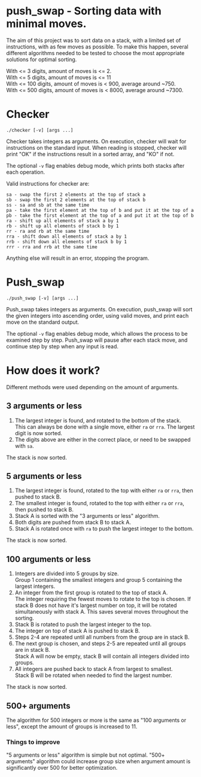 # push_swap - Sorting data with minimal moves.

The aim of this project was to sort data on a stack, with a limited set of instructions, with as few moves as possible.
To make this happen, several different algorithms needed to be tested to choose the most appropriate solutions for optimal sorting.

With <= 3 digits, amount of moves is <= 2.  
With <= 5 digits, amount of moves is <= 11  
With <= 100 digits, amount of moves is < 900, average around ~750.  
With <= 500 digits, amount of moves is < 8000, average around ~7300.  
# Checker
  ```
./checker [-v] [args ...]
  ``` 
Checker takes integers as arguments. On execution, checker will wait for instructions on the standard input. When reading is stopped, checker will print "OK" if the instructions result in a sorted array, and "KO" if not.

The optional ```-v``` flag enables debug mode, which prints both stacks after each operation.

 Valid instructions for checker are:
```
sa - swap the first 2 elements at the top of stack a  
sb - swap the first 2 elements at the top of stack b  
ss - sa and sb at the same time  
pa - take the first element at the top of b and put it at the top of a  
pb - take the first element at the top of a and put it at the top of b  
ra - shift up all elements of stack a by 1  
rb - shift up all elements of stack b by 1  
rr - ra and rb at the same time  
rra - shift down all elements of stack a by 1  
rrb - shift down all elements of stack b by 1  
rrr - rra and rrb at the same time  
```
Anything else will result in an error, stopping the program.

# Push_swap
  ```
./push_swap [-v] [args ...]
  ``` 
Push_swap takes integers as arguments. On execution, push_swap will sort the given integers into ascending order, using valid moves, and print each move on the standard output.

The optional ```-v``` flag enables debug mode, which allows the process to be examined step by step. Push_swap will pause after each stack move, and continue step by step when any input is read.

# How does it work?

Different methods were used depending on the amount of arguments.

## 3 arguments or less 
1. The largest integer is found, and rotated to the bottom of the stack.  
  This can always be done with a single move, either ```ra``` or ```rra```. The largest digit is now sorted. 
2. The digits above are either in the correct place, or need to be swapped with ```sa```.

The stack is now sorted.

## 5 arguments or less
1. The largest integer is found, rotated to the top with either ```ra``` or ```rra```, then pushed to stack B.
2. The smallest integer is found, rotated to the top with either ```ra``` or ```rra```, then pushed to stack B.
3. Stack A is sorted with the "3 arguments or less" algorithm.
4. Both digits are pushed from stack B to stack A.
5. Stack A is rotated once with ```ra``` to push the largest integer to the bottom.

The stack is now sorted.

## 100 arguments or less
1. Integers are divided into 5 groups by size.  
  Group 1 containing the smallest integers and group 5 containing the largest integers.  
2. An integer from the first group is rotated to the top of stack A.  
  The integer requiring the fewest moves to rotate to the top is chosen. If stack B does not have it's largest number on top, it will be rotated simultaneously with stack A. This saves several moves throughout the sorting.  
3. Stack B is rotated to push the largest integer to the top.
4. The integer on top of stack A is pushed to stack B.
5. Steps 2-4 are repeated until all numbers from the group are in stack B.
6. The next group is chosen, and steps 2-5 are repeated until all groups are in stack B.  
  Stack A will now be empty, stack B will contain all integers divided into groups.
7. All integers are pushed back to stack A from largest to smallest.  
  Stack B will be rotated when needed to find the largest number.

The stack is now sorted.

## 500+ arguments
The algorithm for 500 integers or more is the same as "100 arguments or less", except the amount of groups is increased to 11.

### Things to improve
"5 arguments or less" algorithm is simple but not optimal.
"500+ arguments" algorithm could increase group size when argument amount is significantly over 500 for better optimization.
